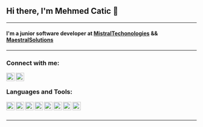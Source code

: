 ## Hi there, I'm Mehmed Catic 👋

---

#### I'm a junior software developer at [MistralTechonologies][mistral] && [MaestralSolutions][maestral]


---

### Connect with me:

[<img align="left" alt="MehmedCatic | LinkedIn" width="22px" src="https://cdn.jsdelivr.net/npm/simple-icons@v3/icons/linkedin.svg" />][linkedin]
[<img align="left" alt="MehmedCatic | Instagram" width="22px" src="https://cdn.jsdelivr.net/npm/simple-icons@v3/icons/instagram.svg" />][instagram]

<br />

### Languages and Tools:

<img align="left" alt="Javascript" width="22px" src="https://cdn.jsdelivr.net/npm/simple-icons@v3/icons/javascript.svg" />
<img align="left" alt="Angular" width="22px" src="https://cdn.jsdelivr.net/npm/simple-icons@v3/icons/angular.svg" />
<img align="left" alt="HTML" width="22px" src="https://cdn.jsdelivr.net/npm/simple-icons@3.13.0/icons/html5.svg" />
<img align="left" alt="CSS" width="22px" src="https://cdn.jsdelivr.net/npm/simple-icons@3.13.0/icons/css3.svg" />
<img align="left" alt="Bootstrap" width="22px" src="https://cdn.jsdelivr.net/npm/simple-icons@3.13.0/icons/bootstrap.svg" />
<img align="left" alt="DotNet" width="22px" src="https://cdn.jsdelivr.net/npm/simple-icons@3.13.0/icons/dot-net.svg" />
<img align="left" alt="CSharp" width="22px" src="https://cdn.jsdelivr.net/npm/simple-icons@v3/icons/csharp.svg" />
<img align="left" alt="TypeScript" width="22px" src="https://cdn.jsdelivr.net/npm/simple-icons@v3/icons/typescript.svg" />

<br />
<br />


---

[instagram]: https://instagram.com/mesa1402
[linkedin]: https://linkedin.com/in/mehmed-%C4%87ati%C4%87-b9610520a
[mistral]: https://www.mistral.ba
[maestral]: https://www.maestralsolutions.com
[dotnet]: https://www.maestralsolutions.com
[angular]: https://www.maestralsolutions.com
[typescript]: https://www.maestralsolutions.com
[csharp]: https://www.maestralsolutions.com
[javascript]: https://www.maestralsolutions.com
[html]: https://www.maestralsolutions.com
[css]: https://www.maestralsolutions.com
[bootstrap]: https://www.maestralsolutions.com
